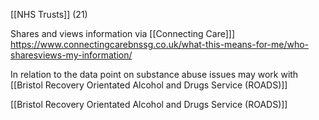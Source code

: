[[NHS Trusts]] (21)

Shares and views information via [[Connecting Care]]] https://www.connectingcarebnssg.co.uk/what-this-means-for-me/who-sharesviews-my-information/

In relation to the data point on substance abuse issues may work with [[Bristol Recovery Orientated Alcohol and Drugs Service (ROADS)]]

[[Bristol Recovery Orientated Alcohol and Drugs Service (ROADS)]]